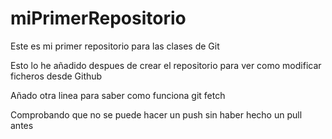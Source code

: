 # miPrimerRepositorio
Este es mi primer repositorio para las clases de Git

Esto lo he añadido despues de crear el repositorio para ver como modificar ficheros desde Github

Añado otra linea para saber como funciona git fetch

Comprobando que no se puede hacer un push sin haber hecho un pull antes
